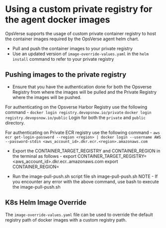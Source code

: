 # Using a custom private registry for the agent docker images
OpsVerse supports the usage of custom private container registry to host the container images required by the OpsVerse agent helm chart.

* Pull and push the container images to your private registry
* Use an updated version of `image-override-values.yaml` in the `helm install` command to refer to your private registry

## Pushing images to the private registry

* Ensure that you have the authentication done for both the Opsverse Registry from where the images will be pulled and the Private Registry where the images will be pushed.

For authenticating on the Opsverse Harbor Registry use the following command - 
`docker login registry.devopsnow.io/private`
`docker login registry.devopsnow.io/public`
Login for both the `private` and `public` directory.

For authenticating on Private ECR registry use the following command - 
`aws ecr get-login-password --region <region> | docker login --username AWS --password-stdin <aws_account_id>.dkr.ecr.<region>.amazonaws.com`

* Export the CONTAINER_TARGET_REGISTRY and CONTAINER_REGION in the terminal as follows - 
export CONTAINER_TARGET_REGISTRY=<aws_account_id>.dkr.ecr.<region>.amazonaws.com
export CONTAINER_REGION=<region>

* Run the image-pull-push.sh script file 
sh image-pull-push.sh
NOTE - If you encounter any error with the above command, use bash to execute the image-pull-push.sh

## K8s Helm Image Override
The `image-override-values.yaml` file can be used to override the default registry path of docker images with a custom registry path.
